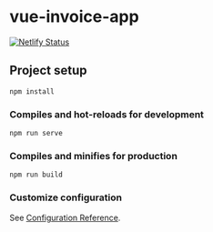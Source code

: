 # vue-invoice-app
[![Netlify Status](https://api.netlify.com/api/v1/badges/d8c9a2ab-f8b8-41f1-8ce0-11d898fb44d5/deploy-status)](https://app.netlify.com/sites/lucid-hypatia-421001/deploys)

## Project setup
```
npm install
```

### Compiles and hot-reloads for development
```
npm run serve
```

### Compiles and minifies for production
```
npm run build
```

### Customize configuration
See [Configuration Reference](https://cli.vuejs.org/config/).
